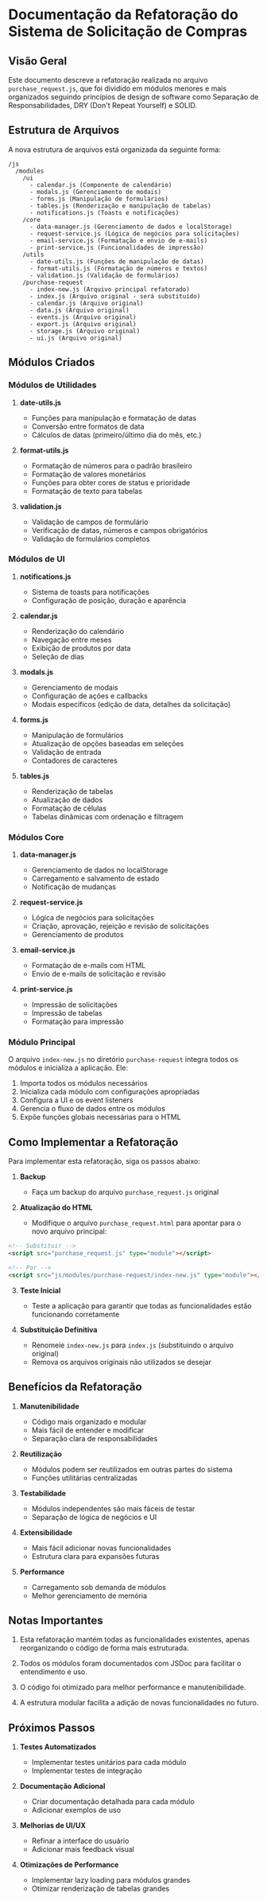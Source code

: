 # Documentação da Refatoração do Sistema de Solicitação de Compras

## Visão Geral

Este documento descreve a refatoração realizada no arquivo `purchase_request.js`, que foi dividido em módulos menores e mais organizados seguindo princípios de design de software como Separação de Responsabilidades, DRY (Don't Repeat Yourself) e SOLID.

## Estrutura de Arquivos

A nova estrutura de arquivos está organizada da seguinte forma:

```
/js
  /modules
    /ui
      - calendar.js (Componente de calendário)
      - modals.js (Gerenciamento de modais)
      - forms.js (Manipulação de formulários)
      - tables.js (Renderização e manipulação de tabelas)
      - notifications.js (Toasts e notificações)
    /core
      - data-manager.js (Gerenciamento de dados e localStorage)
      - request-service.js (Lógica de negócios para solicitações)
      - email-service.js (Formatação e envio de e-mails)
      - print-service.js (Funcionalidades de impressão)
    /utils
      - date-utils.js (Funções de manipulação de datas)
      - format-utils.js (Formatação de números e textos)
      - validation.js (Validação de formulários)
    /purchase-request
      - index-new.js (Arquivo principal refatorado)
      - index.js (Arquivo original - será substituído)
      - calendar.js (Arquivo original)
      - data.js (Arquivo original)
      - events.js (Arquivo original)
      - export.js (Arquivo original)
      - storage.js (Arquivo original)
      - ui.js (Arquivo original)
```

## Módulos Criados

### Módulos de Utilidades

1. **date-utils.js**
   - Funções para manipulação e formatação de datas
   - Conversão entre formatos de data
   - Cálculos de datas (primeiro/último dia do mês, etc.)

2. **format-utils.js**
   - Formatação de números para o padrão brasileiro
   - Formatação de valores monetários
   - Funções para obter cores de status e prioridade
   - Formatação de texto para tabelas

3. **validation.js**
   - Validação de campos de formulário
   - Verificação de datas, números e campos obrigatórios
   - Validação de formulários completos

### Módulos de UI

1. **notifications.js**
   - Sistema de toasts para notificações
   - Configuração de posição, duração e aparência

2. **calendar.js**
   - Renderização do calendário
   - Navegação entre meses
   - Exibição de produtos por data
   - Seleção de dias

3. **modals.js**
   - Gerenciamento de modais
   - Configuração de ações e callbacks
   - Modais específicos (edição de data, detalhes da solicitação)

4. **forms.js**
   - Manipulação de formulários
   - Atualização de opções baseadas em seleções
   - Validação de entrada
   - Contadores de caracteres

5. **tables.js**
   - Renderização de tabelas
   - Atualização de dados
   - Formatação de células
   - Tabelas dinâmicas com ordenação e filtragem

### Módulos Core

1. **data-manager.js**
   - Gerenciamento de dados no localStorage
   - Carregamento e salvamento de estado
   - Notificação de mudanças

2. **request-service.js**
   - Lógica de negócios para solicitações
   - Criação, aprovação, rejeição e revisão de solicitações
   - Gerenciamento de produtos

3. **email-service.js**
   - Formatação de e-mails com HTML
   - Envio de e-mails de solicitação e revisão

4. **print-service.js**
   - Impressão de solicitações
   - Impressão de tabelas
   - Formatação para impressão

### Módulo Principal

O arquivo `index-new.js` no diretório `purchase-request` integra todos os módulos e inicializa a aplicação. Ele:

1. Importa todos os módulos necessários
2. Inicializa cada módulo com configurações apropriadas
3. Configura a UI e os event listeners
4. Gerencia o fluxo de dados entre os módulos
5. Expõe funções globais necessárias para o HTML

## Como Implementar a Refatoração

Para implementar esta refatoração, siga os passos abaixo:

1. **Backup**
   - Faça um backup do arquivo `purchase_request.js` original

2. **Atualização do HTML**
   - Modifique o arquivo `purchase_request.html` para apontar para o novo arquivo principal:

```html
<!-- Substituir -->
<script src="purchase_request.js" type="module"></script>

<!-- Por -->
<script src="js/modules/purchase-request/index-new.js" type="module"></script>
```

3. **Teste Inicial**
   - Teste a aplicação para garantir que todas as funcionalidades estão funcionando corretamente

4. **Substituição Definitiva**
   - Renomeie `index-new.js` para `index.js` (substituindo o arquivo original)
   - Remova os arquivos originais não utilizados se desejar

## Benefícios da Refatoração

1. **Manutenibilidade**
   - Código mais organizado e modular
   - Mais fácil de entender e modificar
   - Separação clara de responsabilidades

2. **Reutilização**
   - Módulos podem ser reutilizados em outras partes do sistema
   - Funções utilitárias centralizadas

3. **Testabilidade**
   - Módulos independentes são mais fáceis de testar
   - Separação de lógica de negócios e UI

4. **Extensibilidade**
   - Mais fácil adicionar novas funcionalidades
   - Estrutura clara para expansões futuras

5. **Performance**
   - Carregamento sob demanda de módulos
   - Melhor gerenciamento de memória

## Notas Importantes

1. Esta refatoração mantém todas as funcionalidades existentes, apenas reorganizando o código de forma mais estruturada.

2. Todos os módulos foram documentados com JSDoc para facilitar o entendimento e uso.

3. O código foi otimizado para melhor performance e manutenibilidade.

4. A estrutura modular facilita a adição de novas funcionalidades no futuro.

## Próximos Passos

1. **Testes Automatizados**
   - Implementar testes unitários para cada módulo
   - Implementar testes de integração

2. **Documentação Adicional**
   - Criar documentação detalhada para cada módulo
   - Adicionar exemplos de uso

3. **Melhorias de UI/UX**
   - Refinar a interface do usuário
   - Adicionar mais feedback visual

4. **Otimizações de Performance**
   - Implementar lazy loading para módulos grandes
   - Otimizar renderização de tabelas grandes
